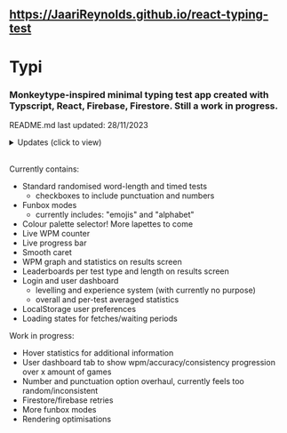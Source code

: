 https://JaariReynolds.github.io/react-typing-test
-

# Typi
### Monkeytype-inspired minimal typing test app created with Typscript, React, Firebase, Firestore. Still a work in progress.


README.md last updated: 28/11/2023

<details>
 <summary>Updates (click to view)</summary>

* v2.4.0
  * new funbox mode - chemical elements (labelled as "elements")
  * cursor now hides/shows with components when test is running 
  * removed many colour palettes that lacked contrast
  * added more (than before) colour palettes with better contrast 
  * funbox modes now contribute to user experience/levelling 
    * funbox modes currently have a 2x experience multiplier on them
    * these modes still do not contribute to user summaries/stats, though
  * funbox mode now remembered in localStorage
  * fix - now remembers the TestType before selecting alphabet
    * sets back to this TestType after changing from alphabet
* v2.3.0
  * added 30% weighting to the first 50 words in standard mode 
    * i.e. first 50 words have 30% chance to roll, remaining 950 words have 70% chance to roll 
  * test options redesign (surely the last time..) to fit more funbox modes
    * new modes!
      * "medicine" funbox mode added
      * "countries" funbox mode added
      * "gen z slang" funbox mode added
    * most recent funbox mode now remembered in localstorage, will select mode when changing to funbox tab
  * "phrases" in funbox mode word arrays are now split to individual words so that word limit can be enforced
    * previously, the word limit could be breached by having a phrase as the final word (e.g. making a 10 word limit test include 13 words if the final phrase is 4 words long)
    * phrases will therefore be cut short to enforce limit
  * added a much needed scrollbar track
    * added padding around scrollbar divs in the funbox mode selector and palette selector
* v2.2.3
  * "time" column added to the leaderboard table
  * both x and y scrollbars now appear for the leaderboard table instead of hiding columns based on screenwidth
  * wordCount score posts now properly updating the test length property in the leaderboard collection
* v2.2.2
  * added a palette randomise button
  * added a few new palettes, shifted newer ones towards to the front
  * added a border to the "words" test option icon
  * added app logo next to app name 
* v2.2.1
  * fixed bug where punctuation checkbox was not working
  * updated more appropriate empty leaderboard text
* v2.2.0
  * app name: Typi
  * app logo/mascott: frog on keyboard
    * logo shown at low opacity in background of app 
  * added funbox modes: "emojis" and "alphabet" modes added
    * currently only submits to a leaderboard
    * does not update user average statistics or experience level 
  * test options styling overhaul 
  * styling changes to "averages" tab on dashboard - rows more defined
  * box shadow opacity reduced - much softer appearance
  * some component cleanups and refactors
* v2.1.5
  * more visually defined and appropriately responsive test options
* v2.1.4
  * selected colour palette now shown in the footer
* v2.1.3 
  * significantly reduced rerenders by syncing completion bar width changes to its width transition duration
  * swapped test types options around to match the transition of the completion bar
* v2.1.2
  * added a border around test options, shifted afk and capslock indicators accordingly
* v2.1.1
  * wpm graph x axis label added, y axis label moved more left, left and right graph margins equal
* v2.1.0
  * removed 'spacebar' from wpm calculation - wpm now purely based on correct letters per second * 5
* v2.0.2
  * reduced transition time for test letter colour change - flows better when resetting test
* v2.0.1
  * fixed component opacity issue when refocusing to the test after focus was on the reset button
* v2.0.0
  * authentication branch merged with master

 <br/>
 
- v1.0.0 - minimum viable product with functional typing test and results screen
</details>

<br/>

Currently contains:
* Standard randomised word-length and timed tests
  * checkboxes to include punctuation and numbers
* Funbox modes
  * currently includes: "emojis" and "alphabet"
* Colour palette selector! More lapettes to come
* Live WPM counter
* Live progress bar
* Smooth caret 
* WPM graph and statistics on results screen
* Leaderboards per test type and length on results screen
* Login and user dashboard
  * levelling and experience system (with currently no purpose)
  * overall and per-test averaged statistics
* LocalStorage user preferences
* Loading states for fetches/waiting periods

Work in progress:  
* Hover statistics for additional information
* User dashboard tab to show wpm/accuracy/consistency progression over x amount of games 
* Number and punctuation option overhaul, currently feels too random/inconsistent
* Firestore/firebase retries
* More funbox modes
* Rendering optimisations
  
  


